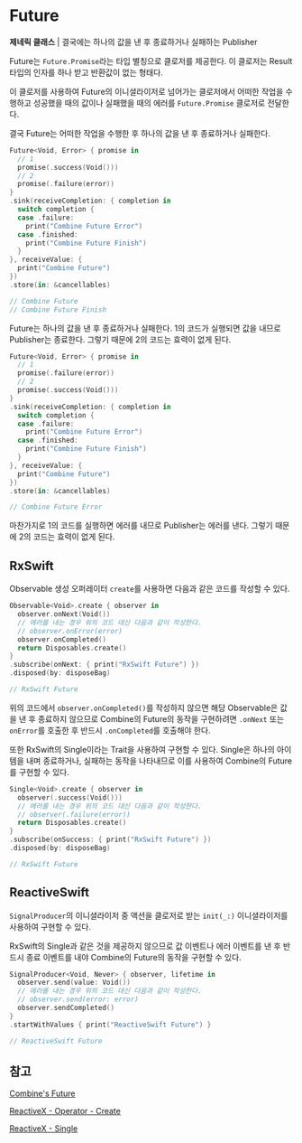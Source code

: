 # Future

**제네릭 클래스** | 결국에는 하나의 값을 낸 후 종료하거나 실패하는 Publisher

Future는 `Future.Promise`라는 타입 별칭으로 클로저를 제공한다. 이 클로저는 Result 타입의 인자를 하나 받고 반환값이 없는 형태다.

이 클로저를 사용하여 Future의 이니셜라이저로 넘어가는 클로저에서 어떠한 작업을 수행하고 성공했을 때의 값이나 실패했을 때의 에러를 `Future.Promise` 클로저로 전달한다.

결국 Future는 어떠한 작업을 수행한 후 하나의 값을 낸 후 종료하거나 실패한다.

```swift
Future<Void, Error> { promise in
  // 1
  promise(.success(Void()))
  // 2
  promise(.failure(error))
}
.sink(receiveCompletion: { completion in
  switch completion {
  case .failure:
    print("Combine Future Error")
  case .finished:
    print("Combine Future Finish")
  }
}, receiveValue: {
  print("Combine Future")
})
.store(in: &cancellables)

// Combine Future
// Combine Future Finish
```

Future는 하나의 값을 낸 후 종료하거나 실패한다. 1의 코드가 실행되면 값을 내므로 Publisher는 종료한다. 그렇기 때문에 2의 코드는 효력이 없게 된다.

```swift
Future<Void, Error> { promise in
  // 1
  promise(.failure(error))
  // 2
  promise(.success(Void()))
}
.sink(receiveCompletion: { completion in
  switch completion {
  case .failure:
    print("Combine Future Error")
  case .finished:
    print("Combine Future Finish")
  }
}, receiveValue: {
  print("Combine Future")
})
.store(in: &cancellables)

// Combine Future Error
```

마찬가지로 1의 코드를 실행하면 에러를 내므로 Publisher는 에러를 낸다. 그렇기 때문에 2의 코드는 효력이 없게 된다.

## RxSwift

Observable 생성 오퍼레이터 `create`를 사용하면 다음과 같은 코드를 작성할 수 있다.

```swift
Observable<Void>.create { observer in
  observer.onNext(Void())
  // 에러를 내는 경우 위의 코드 대신 다음과 같이 작성한다.
  // observer.onError(error)
  observer.onCompleted()
  return Disposables.create()
}
.subscribe(onNext: { print("RxSwift Future") })
.disposed(by: disposeBag)

// RxSwift Future
```

위의 코드에서 `observer.onCompleted()`를 작성하지 않으면 해당 Observable은 값을 낸 후 종료하지 않으므로 Combine의 Future의 동작을 구현하려면 `.onNext` 또는 `onError`를 호출한 후 반드시 `.onCompleted`를 호출해야 한다.

또한 RxSwift의 Single이라는 Trait을 사용하여 구현할 수 있다. Single은 하나의 아이템을 내며 종료하거나, 실패하는 동작을 나타내므로 이를 사용하여 Combine의 Future를 구현할 수 있다.

```swift
Single<Void>.create { observer in
  observer(.success(Void()))
  // 에러를 내는 경우 위의 코드 대신 다음과 같이 작성한다.
  // observer(.failure(error))
  return Disposables.create()
}
.subscribe(onSuccess: { print("RxSwift Future") })
.disposed(by: disposeBag)

// RxSwift Future
```

## ReactiveSwift

`SignalProducer`의 이니셜라이저 중 액션을 클로저로 받는 `init(_:)` 이니셜라이저를 사용하여 구현할 수 있다.

RxSwift의 Single과 같은 것을 제공하지 않으므로 값 이벤트나 에러 이벤트를 낸 후 반드시 종료 이벤트를 내야 Combine의 Future의 동작을 구현할 수 있다. 

```swift
SignalProducer<Void, Never> { observer, lifetime in
  observer.send(value: Void())
  // 에러를 내는 경우 위의 코드 대신 다음과 같이 작성한다.
  // observer.send(error: error)
  observer.sendCompleted()
}
.startWithValues { print("ReactiveSwift Future") }

// ReactiveSwift Future
```

## 참고

[Combine's Future](https://www.thomasvisser.me/2019/07/06/combine-future/)

[ReactiveX - Operator - Create](http://reactivex.io/documentation/operators/create.html)

[ReactiveX - Single](http://reactivex.io/documentation/single.html)